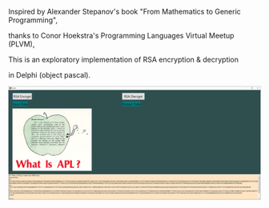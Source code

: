 Inspired by Alexander Stepanov's book "From Mathematics to Generic Programming", 

thanks to Conor Hoekstra's Programming Languages Virtual Meetup (PLVM),

This is an exploratory implementation of RSA encryption & decryption

in Delphi (object pascal).


![screenshot](screenshot%20small.png)
